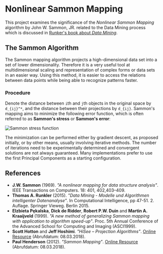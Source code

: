 # Nonlinear Sammon Mapping
This project examines the significance of the _Nonlinear Sammon Mapping_ algorithm
by John W. Sammon, JR. related to the Data Mining process which is discussed in
[Runker's book about _Data Mining_](https://link.springer.com/book/10.1007%2F978-3-8348-2171-3).

## The Sammon Algorithm
The Sammon mapping algorithm projects a high-dimensional data set into a set of lower
dimensionality. Therefore it is a very useful tool at multidimensional scaling and
representation of complex forms or data sets in an easier way. Using this method,
it is easier to access the relations between data points while being able to
recognize patterns faster.

### Procedure
Denote the distance between `i`th and `j`th objects in the original space by
`d_{ij}^*`, and the distance between their projections by `d_{ij}`.
Sammon's mapping aims to minimize the following error function, which is often referred to as
**Sammon's stress** or **Sammon's error**:

<p align="justify">
    <img alt="Sammon stress function" src="https://wikimedia.org/api/rest_v1/media/math/render/svg/a162a8c19c865869cdb8ec7b0aa6cd0d7e9f3c68" />
</p>

The minimization can be performed either by gradient descent, as proposed initially,
or by other means, usually involving iterative methods. The number of iterations need
to be experimentally determined and convergent solutions are not always guaranteed.
Many implementations prefer to use the first Principal Components as a starting configuration.

## References
* **J.W. Sammon** (1969). _"A nonlinear mapping for data structure analysis"_.
  IEEE Transactions on Computers. 18: 401, 402,403–409.
* **Thomas A. Runkler** (2015). _"Data Mining - Modelle und Algorithmen intelligenter Datenanalyse"_.
  In Computational Intelligence, pp 47-51. 2. Auflage. Springer Vieweg. Berlin 2015.
* **Elzbieta Pȩkalska**, **Dick de Ridder**, **Robert P.W. Duin** and **Martin A. Kraaijveld** (1999).
  _"A new method of generalizing Sammon mapping with application to algorithm speed-up"_.
  Proc. 5th Annual Conference of the Advanced School for Computing and Imaging (ASCI1999).
* **Scott Hotton** and **Jeff Hoshimi**. _"HiSee – Projection Algorithms"_.
  [Online Resource](http://hisee.sourceforge.net) (Abrufdatum: 08.03.2018).
* **Paul Henderson** (2012). _"Sammon Mapping"_.
  [Online Resource](http://homepages.inf.ed.ac.uk/rbf/CVonline/LOCAL_COPIES/AV0910/henderson.pdf) (Abrufdatum: 08.03.2018).


